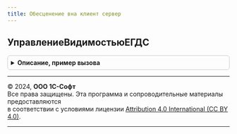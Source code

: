 ```yaml
---
title: Обесценение вна клиент сервер
---
```



## УправлениеВидимостьюЕГДС
<details style="margin: 1em 0; padding: 0.5em; border: 1px solid #ccc; border-radius: 6px;">

<summary style="font-weight: bold; cursor: pointer;">Описание, пример вызова</summary>

```bsl

// Управление видимостью ЕГДС.
//
// Параметры:
//  Форма    - ФормаКлиентскогоПриложения
//  Элементы - Строка - Имена элементов формы, разделенные запятыми.
Процедура УправлениеВидимостьюЕГДС(Форма, Элементы) Экспорт
```

Пример вызова
```bsl
ОбесценениеВНАКлиентСервер.УправлениеВидимостьюЕГДС(Форма, Элементы) 
```
</details>

---

© 2024, **ООО 1С-Софт**  
Все права защищены. Эта программа и сопроводительные материалы предоставляются  
в соответствии с условиями лицензии [Attribution 4.0 International (CC BY 4.0)](https://creativecommons.org/licenses/by/4.0/legalcode).

---
